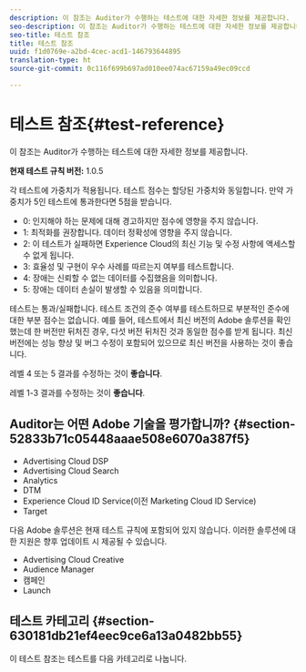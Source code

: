 ```yaml
---
description: 이 참조는 Auditor가 수행하는 테스트에 대한 자세한 정보를 제공합니다.
seo-description: 이 참조는 Auditor가 수행하는 테스트에 대한 자세한 정보를 제공합니다.
seo-title: 테스트 참조
title: 테스트 참조
uuid: f1d0769e-a2bd-4cec-acd1-146793644895
translation-type: ht
source-git-commit: 0c116f699b697ad010ee074ac67159a49ec09ccd

---
```



# 테스트 참조{#test-reference}

이 참조는 Auditor가 수행하는 테스트에 대한 자세한 정보를 제공합니다.

**현재 테스트 규칙 버전:** 1.0.5

각 테스트에 가중치가 적용됩니다. 테스트 점수는 할당된 가중치와 동일합니다. 만약 가중치가 5인 테스트에 통과한다면 5점을 받습니다.

* 0: 인지해야 하는 문제에 대해 경고하지만 점수에 영향을 주지 않습니다.
* 1: 최적화를 권장합니다. 데이터 정확성에 영향을 주지 않습니다.
* 2: 이 테스트가 실패하면 Experience Cloud의 최신 기능 및 수정 사항에 액세스할 수 없게 됩니다.
* 3: 효율성 및 구현이 우수 사례를 따르는지 여부를 테스트합니다.
* 4: 장애는 신뢰할 수 없는 데이터를 수집했음을 의미합니다.
* 5: 장애는 데이터 손실이 발생할 수 있음을 의미합니다.

테스트는 통과/실패합니다. 테스트 조건의 준수 여부를 테스트하므로 부분적인 준수에 대한 부분 점수는 없습니다. 예를 들어, 테스트에서 최신 버전의 Adobe 솔루션을 확인했는데 한 버전만 뒤처진 경우, 다섯 버전 뒤처진 것과 동일한 점수를 받게 됩니다. 최신 버전에는 성능 향상 및 버그 수정이 포함되어 있으므로 최신 버전을 사용하는 것이 좋습니다.

레벨 4 또는 5 결과를 수정하는 것이 **좋습니다**.

레벨 1-3 결과를 수정하는 것이 **좋습니다**.

## Auditor는 어떤 Adobe 기술을 평가합니까? {#section-52833b71c05448aaae508e6070a387f5}

* Advertising Cloud DSP
* Advertising Cloud Search
* Analytics
* DTM
* Experience Cloud ID Service(이전 Marketing Cloud ID Service)
* Target

다음 Adobe 솔루션은 현재 테스트 규칙에 포함되어 있지 않습니다. 이러한 솔루션에 대한 지원은 향후 업데이트 시 제공될 수 있습니다.

* Advertising Cloud Creative
* Audience Manager
* 캠페인
* Launch

## 테스트 카테고리 {#section-630181db21ef4eec9ce6a13a0482bb55}

이 테스트 참조는 테스트를 다음 카테고리로 나눕니다.
